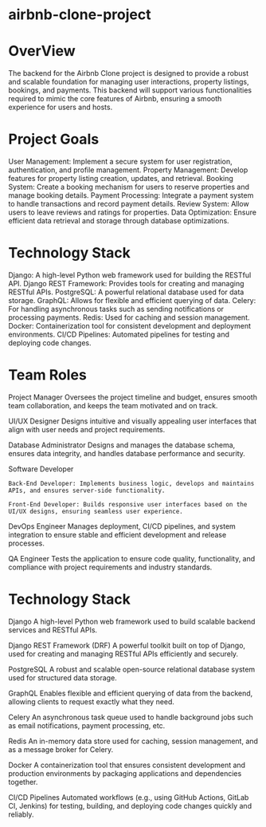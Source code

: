 # airbnb-clone-project

# OverView

The backend for the Airbnb Clone project is designed to provide a robust and scalable foundation for managing user interactions, property listings, bookings, and payments. This backend will support various functionalities required to mimic the core features of Airbnb, ensuring a smooth experience for users and hosts.

# Project Goals

User Management: Implement a secure system for user registration, authentication, and profile management.
Property Management: Develop features for property listing creation, updates, and retrieval.
Booking System: Create a booking mechanism for users to reserve properties and manage booking details.
Payment Processing: Integrate a payment system to handle transactions and record payment details.
Review System: Allow users to leave reviews and ratings for properties.
Data Optimization: Ensure efficient data retrieval and storage through database optimizations.

# Technology Stack

Django: A high-level Python web framework used for building the RESTful API.
Django REST Framework: Provides tools for creating and managing RESTful APIs.
PostgreSQL: A powerful relational database used for data storage.
GraphQL: Allows for flexible and efficient querying of data.
Celery: For handling asynchronous tasks such as sending notifications or processing payments.
Redis: Used for caching and session management.
Docker: Containerization tool for consistent development and deployment environments.
CI/CD Pipelines: Automated pipelines for testing and deploying code changes.

# Team Roles

Project Manager
Oversees the project timeline and budget, ensures smooth team collaboration, and keeps the team motivated and on track.

UI/UX Designer
Designs intuitive and visually appealing user interfaces that align with user needs and project requirements.

Database Administrator
Designs and manages the database schema, ensures data integrity, and handles database performance and security.

Software Developer

    Back-End Developer: Implements business logic, develops and maintains APIs, and ensures server-side functionality.

    Front-End Developer: Builds responsive user interfaces based on the UI/UX designs, ensuring seamless user experience.

DevOps Engineer
Manages deployment, CI/CD pipelines, and system integration to ensure stable and efficient development and release processes.

QA Engineer
Tests the application to ensure code quality, functionality, and compliance with project requirements and industry standards.

# Technology Stack

Django
A high-level Python web framework used to build scalable backend services and RESTful APIs.

Django REST Framework (DRF)
A powerful toolkit built on top of Django, used for creating and managing RESTful APIs efficiently and securely.

PostgreSQL
A robust and scalable open-source relational database system used for structured data storage.

GraphQL
Enables flexible and efficient querying of data from the backend, allowing clients to request exactly what they need.

Celery
An asynchronous task queue used to handle background jobs such as email notifications, payment processing, etc.

Redis
An in-memory data store used for caching, session management, and as a message broker for Celery.

Docker
A containerization tool that ensures consistent development and production environments by packaging applications and dependencies together.

CI/CD Pipelines
Automated workflows (e.g., using GitHub Actions, GitLab CI, Jenkins) for testing, building, and deploying code changes quickly and reliably.

